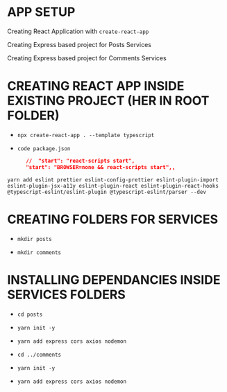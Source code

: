 # APP SETUP

Creating React Application with `create-react-app`

Creating Express based project for Posts Services

Creating Express based project for Comments Services

# CREATING REACT APP INSIDE EXISTING PROJECT (HER IN ROOT FOLDER)

- `npx create-react-app . --template typescript`

- `code package.json`

```json
      //  "start": "react-scripts start",
      "start": "BROWSER=none && react-scripts start",,
```

`yarn add eslint prettier eslint-config-prettier eslint-plugin-import eslint-plugin-jsx-a11y eslint-plugin-react eslint-plugin-react-hooks @typescript-eslint/eslint-plugin @typescript-eslint/parser --dev`

# CREATING FOLDERS FOR SERVICES

- `mkdir posts`

- `mkdir comments`

# INSTALLING DEPENDANCIES INSIDE SERVICES FOLDERS

- `cd posts`

- `yarn init -y`

- `yarn add express cors axios nodemon`

- `cd ../comments`

- `yarn init -y`

- `yarn add express cors axios nodemon`



